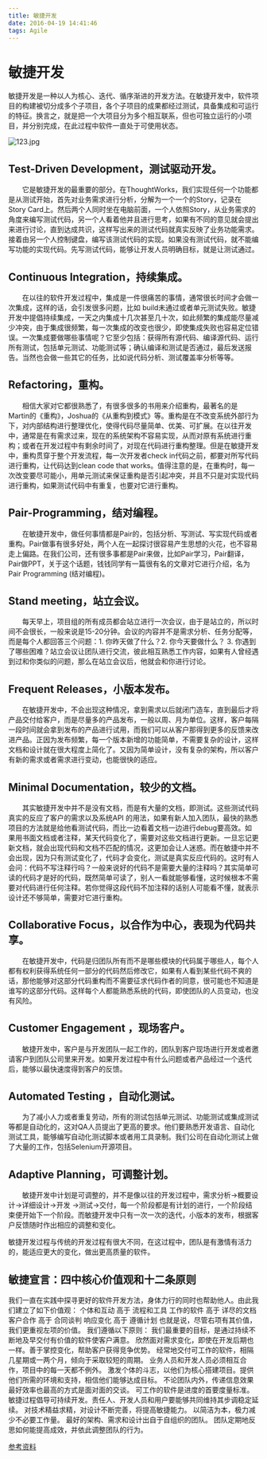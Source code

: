 ```yaml
---
title: 敏捷开发
date: 2016-04-19 14:41:46
tags: Agile
---
```

# 敏捷开发

敏捷开发是一种以人为核心、迭代、循序渐进的开发方法。在敏捷开发中，软件项目的构建被切分成多个子项目，各个子项目的成果都经过测试，具备集成和可运行的特征。换言之，就是把一个大项目分为多个相互联系，但也可独立运行的小项目，并分别完成，在此过程中软件一直处于可使用状态。
 <!-- more -->
![123.jpg](http://img.blog.csdn.net/20140328151407843?watermark/2/text/aHR0cDovL2Jsb2cuY3Nkbi5uZXQvbGl1Y2h1bm1pbmcwMzM=/font/5a6L5L2T/fontsize/400/fill/I0JBQkFCMA==/dissolve/70/gravity/SouthEast)
## Test-Driven Development，测试驱动开发。
　　它是敏捷开发的最重要的部分。在ThoughtWorks，我们实现任何一个功能都是从测试开始，首先对业务需求进行分析，分解为一个一个的Story，记录在Story Card上。然后两个人同时坐在电脑前面，一个人依照Story，从业务需求的角度来编写测试代码，另一个人看着他并且进行思考，如果有不同的意见就会提出来进行讨论，直到达成共识，这样写出来的测试代码就真实反映了业务功能需求。接着由另一个人控制键盘，编写该测试代码的实现。如果没有测试代码，就不能编写功能的实现代码。先写测试代码，能够让开发人员明确目标，就是让测试通过。
## Continuous Integration，持续集成。
　　在以往的软件开发过程中，集成是一件很痛苦的事情，通常很长时间才会做一次集成，这样的话，会引发很多问题，比如 build未通过或者单元测试失败。敏捷开发中提倡持续集成，一天之内集成十几次甚至几十次，如此频繁的集成能尽量减少冲突，由于集成很频繁，每一次集成的改变也很少，即使集成失败也容易定位错误。一次集成要做哪些事情呢？它至少包括：获得所有源代码、编译源代码、运行所有测试，包括单元测试、功能测试等；确认编译和测试是否通过，最后发送报告。当然也会做一些其它的任务，比如说代码分析、测试覆盖率分析等等。
## Refactoring，重构。
　　相信大家对它都很熟悉了，有很多很多的书用来介绍重构，最著名的是Martin的《重构》，Joshua的《从重构到模式》等。重构是在不改变系统外部行为下，对内部结构进行整理优化，使得代码尽量简单、优美、可扩展。在以往开发中，通常是在有需求过来，现在的系统架构不容易实现，从而对原有系统进行重构；或者在开发过程中有剩余时间了，对现在代码进行重构整理。但是在敏捷开发中，重构贯穿于整个开发流程，每一次开发者check in代码之前，都要对所写代码进行重构，让代码达到clean code that works。值得注意的是，在重构时，每一次改变要尽可能小，用单元测试来保证重构是否引起冲突，并且不只是对实现代码进行重构，如果测试代码中有重复，也要对它进行重构。
## Pair-Programming，结对编程。
　　在敏捷开发中，做任何事情都是Pair的，包括分析、写测试、写实现代码或者重构。Pair做事有很多好处，两个人在一起探讨很容易产生思想的火花，也不容易走上偏路。在我们公司，还有很多事都是Pair来做，比如Pair学习，Pair翻译，Pair做PPT，关于这个话题，钱钱同学有一篇很有名的文章对它进行介绍，名为Pair Programming (结对编程)。
## Stand meeting，站立会议。
　　每天早上，项目组的所有成员都会站立进行一次会议，由于是站立的，所以时间不会很长，一般来说是15-20分钟。会议的内容并不是需求分析、任务分配等，而是每个人都回答三个问题：1. 你昨天做了什么？2. 你今天要做什么？ 3. 你遇到了哪些困难？站立会议让团队进行交流，彼此相互熟悉工作内容，如果有人曾经遇到过和你类似的问题，那么在站立会议后，他就会和你进行讨论。
## Frequent Releases，小版本发布。
　　在敏捷开发中，不会出现这种情况，拿到需求以后就闭门造车，直到最后才将产品交付给客户，而是尽量多的产品发布，一般以周、月为单位。这样，客户每隔一段时间就会拿到发布的产品进行试用，而我们可以从客户那得到更多的反馈来改进产品。正因为发布频繁，每一个版本新增的功能简单，不需要复杂的设计，这样文档和设计就在很大程度上简化了。又因为简单设计，没有复杂的架构，所以客户有新的需求或者需求进行变动，也能很快的适应。
## Minimal Documentation，较少的文档。
　　其实敏捷开发中并不是没有文档，而是有大量的文档，即测试。这些测试代码真实的反应了客户的需求以及系统API 的用法，如果有新人加入团队，最快的熟悉项目的方法就是给他看测试代码，而比一边看着文档一边进行debug要高效。如果用书面文档或者注释，某天代码变化了，需要对这些文档进行更新。一旦忘记更新文档，就会出现代码和文档不匹配的情况，这更加会让人迷惑。而在敏捷中并不会出现，因为只有测试变化了，代码才会变化，测试是真实反应代码的。这时有人会问：代码不写注释行吗？一般来说好的代码不是需要大量的注释吗？其实简单可读的代码才是好的代码，既然简单可读了，别人一看就能够看懂，这时候根本不需要对代码进行任何注释。若你觉得这段代码不加注释的话别人可能看不懂，就表示设计还不够简单，需要对它进行重构。
## Collaborative Focus，以合作为中心，表现为代码共享。
　　在敏捷开发中，代码是归团队所有而不是哪些模块的代码属于哪些人，每个人都有权利获得系统任何一部分的代码然后修改它，如果有人看到某些代码不爽的话，那他能够对这部分代码重构而不需要征求代码作者的同意，很可能也不知道是谁写的这部分代码。这样每个人都能熟悉系统的代码，即使团队的人员变动，也没有风险。
## Customer Engagement ，现场客户。
　　敏捷开发中，客户是与开发团队一起工作的，团队到客户现场进行开发或者邀请客户到团队公司里来开发。如果开发过程中有什么问题或者产品经过一个迭代后，能够以最快速度得到客户的反馈。
## Automated Testing ，自动化测试。
　　为了减小人力或者重复劳动，所有的测试包括单元测试、功能测试或集成测试等都是自动化的，这对QA人员提出了更高的要求。他们要熟悉开发语言、自动化测试工具，能够编写自动化测试脚本或者用工具录制。我们公司在自动化测试上做了大量的工作，包括Selenium开源项目。
## Adaptive Planning，可调整计划。
　　敏捷开发中计划是可调整的，并不是像以往的开发过程中，需求分析->概要设计->详细设计->开发 ->测试->交付，每一个阶段都是有计划的进行，一个阶段结束便开始下一个阶段。而敏捷开发中只有一次一次的迭代，小版本的发布，根据客户反馈随时作出相应的调整和变化。
　　

   敏捷开发过程与传统的开发过程有很大不同，在这过程中，团队是有激情有活力的，能适应更大的变化，做出更高质量的软件。		

## 敏捷宣言：四中核心价值观和十二条原则
我们一直在实践中探寻更好的软件开发方法，身体力行的同时也帮助他人。由此我们建立了如下价值观：
个体和互动 高于 流程和工具
工作的软件 高于 详尽的文档
客户合作 高于 合同谈判
响应变化 高于 遵循计划
也就是说，尽管右项有其价值，我们更重视左项的价值。
我们遵循以下原则：
我们最重要的目标，是通过持续不断地及早交付有价值的软件使客户满意。
欣然面对需求变化，即使在开发后期也一样。善于掌控变化，帮助客户获得竞争优势。
经常地交付可工作的软件，相隔几星期或一两个月，倾向于采取较短的周期。
业务人员和开发人员必须相互合作，项目中的每一天都不例外。
激发个体的斗志，以他们为核心搭建项目。提供他们所需的环境和支持，相信他们能够达成目标。
不论团队内外，传递信息效果最好效率也最高的方式是面对面的交谈。
可工作的软件是进度的首要度量标准。
敏捷过程倡导可持续开发。责任人、开发人员和用户要能够共同维持其步调稳定延续。
对技术精益求精，对设计不断完善，将提高敏捷能力。
以简洁为本，极力减少不必要工作量。
最好的架构、需求和设计出自于自组织的团队。
团队定期地反思如何能提高成效，并依此调整团队的行为。

[参考资料](http://blog.csdn.net/liuchunming033/article/details/22407569)